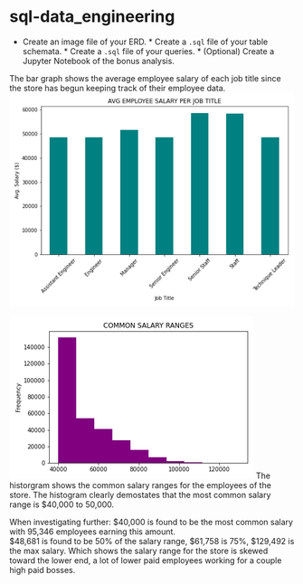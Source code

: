 # sql-data_engineering
 * Create an image file of your ERD.  * Create a `.sql` file of your table schemata.  * Create a `.sql` file of your queries.  * (Optional) Create a Jupyter Notebook of the bonus analysis.

The bar graph shows the average employee salary of each job title since the store has begun keeping track of their employee data.  
![AVGSalary](employeeSQL/Avg.Salary.png)

![SalaryRanges](employeeSQL/Salary_ranges.png)
The historgram shows the common salary ranges for the employees of the store. The histogram clearly demostates that the most common salary range is $40,000 to 50,000. 

When investigating further: 
  $40,000 is found to be the most common salary with 95,346 employees earning this amount.  
  $48,681 is found to be 50% of the salary range,
  $61,758 is 75%,
  $129,492 is the max salary.
  Which shows the salary range for the store is skewed toward the lower end, a lot of lower paid employees working for a couple high paid bosses.


